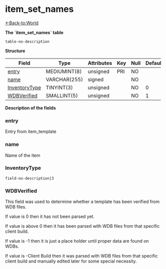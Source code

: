 # item\_set\_names

[<-Back-to:World](database-world.md)

**The \`item\_set\_names\` table**

`table-no-description`

**Structure**

| Field              | Type         | Attributes | Key | Null | Default | Extra | Comment |
|--------------------|--------------|------------|-----|------|---------|-------|---------|
| [entry][1]         | MEDIUMINT(8) | unsigned   | PRI | NO   |         |       |         |
| [name][2]          | VARCHAR(255) | signed     |     | NO   |         |       |         |
| [InventoryType][3] | TINYINT(3)   | unsigned   |     | NO   | 0       |       |         |
| [WDBVerified][4]   | SMALLINT(5)  | unsigned   |     | NO   | 1       |       |         |

[1]: #entry
[2]: #name
[3]: #inventorytype
[4]: #wdbverified

**Description of the fields**

### entry

Entry from item\_template

### name

Name of the item

### InventoryType

`field-no-description|3`

### WDBVerified

This field was used to determine whether a template has been verified from WDB files.

If value is 0 then it has not been parsed yet.

If value is above 0 then it has been parsed with WDB files from that specific client build.

If value is -1 then it is just a place holder until proper data are found on WDBs.

If value is -Client Build then it was parsed with WDB files from that specific client build and manually edited later for some special necessity.
